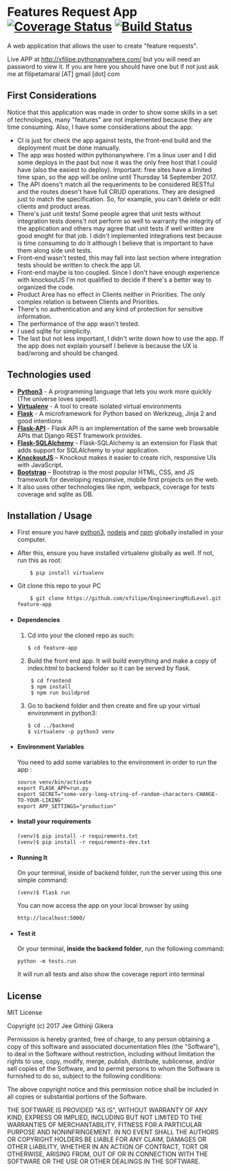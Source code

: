 # Features Request App [![Coverage Status](https://coveralls.io/repos/github/xfilipe/EngineeringMidLevel/badge.svg)](https://coveralls.io/github/xfilipe/EngineeringMidLevel) [![Build Status](https://travis-ci.org/xfilipe/EngineeringMidLevel.svg?branch=master)](https://travis-ci.org/xfilipe/EngineeringMidLevel)

A web application that allows the user to create "feature requests".

Live APP at http://xfilipe.pythonanywhere.com/ but you will need an password to view it. If you are here you should have one but if not just ask me at filipetamaral [AT] gmail [dot] com

## First Considerations
Notice that this application was made in order to show some skills in a set of technologies, many "features" are not implemented because they are time consuming. Also, I have some considerations about the app:

* CI is just for check the app against tests, the front-end build and the deployment must be done manually.
* The app was hosted within pythonanywhere. I'm a linux user and I did some deploys in the past but now it was the only free host that I could have (also the easiest to deploy). Important: free sites have a limited time span, so the app will be online until Thursday 14 September 2017.
* The API doens't match all the requeriments to be considered RESTful and the routes doesn't have full CRUD operations. They are designed just to match the specification. So, for example, you can't delete or edit clients and product areas.
* There's just unit tests! Some people agree that unit tests without integration tests doens't not perform so well to warranty the integrity of the application and others may agree that unit tests if well written are good enoght for that job. I didn't implemented integrations test because is time consuming to do it although I believe that is important to have them along side unit tests.
* Front-end wasn't tested, this may fall into last section where integration tests should be written to check the app UI.
* Front-end maybe is too coupled. Since I don't have enough experience with knockoutJS I'm not qualified to decide if there's a better way to organized the code.
* Product Area has no effect in Clients neither in Priorities. The only complex relation is between Clients and Priorities.
* There's no authentication and any kind of protection for sensitive information.
* The performance of the app wasn't tested.
* I used sqlite for simplicity.
* The last but not less important, I didn't write down how to use the app. If the app does not explain yourself I believe is because the UX is bad/wrong and should be changed.

## Technologies used
* **[Python3](https://www.python.org/downloads/)** - A programming language that lets you work more quickly (The universe loves speed!).
* **[Virtualenv](https://virtualenv.pypa.io/en/stable/)** - A tool to create isolated virtual environments
* **[Flask](flask.pocoo.org/)** - A microframework for Python based on Werkzeug, Jinja 2 and good intentions
* **[Flask-API](http://www.flaskapi.org/)** - Flask API is an implementation of the same web browsable APIs that Django REST framework provides.
* **[Flask-SQLAlchemy](http://flask-sqlalchemy.pocoo.org/2.1/)** - Flask-SQLAlchemy is an extension for Flask that adds support for SQLAlchemy to your application.
* **[KnockoutJS](http://knockoutjs.com/)** – Knockout makes it easier to create rich, responsive UIs with JavaScript.
* **[Bootstrap](http://getbootstrap.com/)** – Bootstrap is the most popular HTML, CSS, and JS framework for developing responsive, mobile first projects on the web.
* It also uses other technologies like npm, webpack, coverage for tests coverage and sqlite as DB.


## Installation / Usage
* First ensure you have [python3](https://www.python.org), [nodejs](https://nodejs.org/en/) and [npm](https://nodejs.org/en/) globally installed in your computer.
* After this, ensure you have installed virtualenv globally as well. If not, run this as root:
    ```
        $ pip install virtualenv
    ```
* Git clone this repo to your PC
    ```
        $ git clone https://github.com/xfilipe/EngineeringMidLevel.git feature-app
    ```


* #### Dependencies
    1. Cd into your the cloned repo as such:
        ```
        $ cd feature-app
        ```
    2. Build the front end app. It will build everything and make a copy of index.html to backend folder so it can be served by flask.
       ```
        $ cd frontend
        $ npm install
        $ npm run buildprod
        ```
    3. Go to backend folder and then create and fire up your virtual environment in python3:
        ```
        $ cd ../backend
        $ virtualenv -p python3 venv
        ```

* #### Environment Variables
    You need to add some variables to the environment in order to run the app :
    ```
    source venv/bin/activate
    export FLASK_APP=run.py
    export SECRET="some-very-long-string-of-random-characters-CHANGE-TO-YOUR-LIKING"
    export APP_SETTINGS="production"
    ```

* #### Install your requirements
    ```
    (venv)$ pip install -r requirements.txt
    (venv)$ pip install -r requirements-dev.txt
    ```

* #### Running It
    On your terminal, inside of backend folder, run the server using this one simple command:
    ```
    (venv)$ flask run
    ```
    You can now access the app on your local browser by using
    ```
    http://localhost:5000/
    ```

* #### Test it
    Or your terminal, **inside the backend folder**, run the following command:
    ```
    python -m tests.run
    ```
    It will run all tests and also show the coverage report into terminal


## License
MIT License

Copyright (c) 2017 Jee Githinji Gikera

Permission is hereby granted, free of charge, to any person obtaining a copy
of this software and associated documentation files (the "Software"), to deal
in the Software without restriction, including without limitation the rights
to use, copy, modify, merge, publish, distribute, sublicense, and/or sell
copies of the Software, and to permit persons to whom the Software is
furnished to do so, subject to the following conditions:

The above copyright notice and this permission notice shall be included in all
copies or substantial portions of the Software.

THE SOFTWARE IS PROVIDED "AS IS", WITHOUT WARRANTY OF ANY KIND, EXPRESS OR
IMPLIED, INCLUDING BUT NOT LIMITED TO THE WARRANTIES OF MERCHANTABILITY,
FITNESS FOR A PARTICULAR PURPOSE AND NONINFRINGEMENT. IN NO EVENT SHALL THE
AUTHORS OR COPYRIGHT HOLDERS BE LIABLE FOR ANY CLAIM, DAMAGES OR OTHER
LIABILITY, WHETHER IN AN ACTION OF CONTRACT, TORT OR OTHERWISE, ARISING FROM,
OUT OF OR IN CONNECTION WITH THE SOFTWARE OR THE USE OR OTHER DEALINGS IN THE
SOFTWARE.